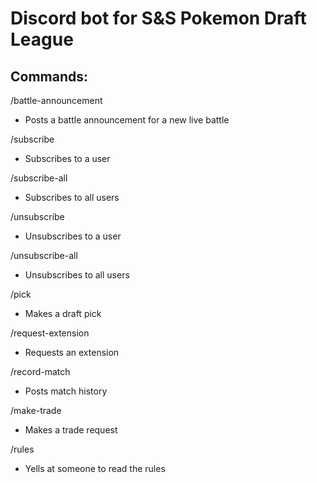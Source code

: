 # Discord bot for S&S Pokemon Draft League

## Commands:

/battle-announcement

* Posts a battle announcement for a new live battle

/subscribe

* Subscribes to a user

/subscribe-all

* Subscribes to all users

/unsubscribe

* Unsubscribes to a user

/unsubscribe-all

* Unsubscribes to all users

/pick

* Makes a draft pick

/request-extension

* Requests an extension

/record-match

* Posts match history

/make-trade

* Makes a trade request

/rules

* Yells at someone to read the rules

